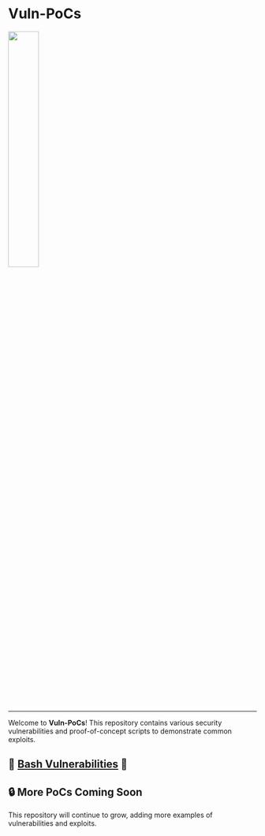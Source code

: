 # Vuln-PoCs

<img src="https://github.com/user-attachments/assets/b47203c2-cb0d-4958-959b-6781e073375f" width="35%" height="35%"/>

---

Welcome to **Vuln-PoCs**! This repository contains various security vulnerabilities and proof-of-concept scripts to demonstrate common exploits.

## 📂 [Bash Vulnerabilities](https://github.com/Conper/Vuln-PoCs/blob/main/Bash.md) 🔐

## 🔒 More PoCs Coming Soon

This repository will continue to grow, adding more examples of vulnerabilities and exploits.
